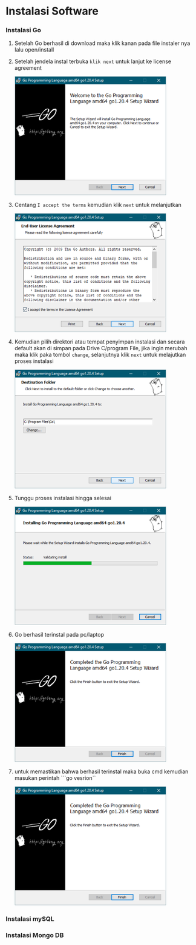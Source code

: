 # Instalasi Software

### Instalasi Go

1. Setelah Go berhasil di download maka klik kanan pada file instaler nya lalu open/install

2. Setelah jendela instal terbuka ```klik next``` untuk lanjut ke license agreement
    
    <img src="https://github.com/brianbwnd06/tekn-cloud-computing/blob/master/minggu-06/gambar/go%201.png" width='400' />

3. Centang  ```I accept the terms``` kemudian klik ```next``` untuk melanjutkan
    
    <img src="https://github.com/brianbwnd06/tekn-cloud-computing/blob/master/minggu-06/gambar/go%202.png" width='400' />

4. Kemudian pilih direktori atau tempat penyimpan instalasi dan secara default akan di simpan pada Drive C/program File, jika ingin merubah maka klik paka tombol ```change```, selanjutnya klik ```next``` untuk melajutkan proses instalasi
    
    <img src="https://github.com/brianbwnd06/tekn-cloud-computing/blob/master/minggu-06/gambar/go%203.png" width='400' />

5. Tunggu proses instalasi hingga selesai
    
    <img src="https://github.com/brianbwnd06/tekn-cloud-computing/blob/master/minggu-06/gambar/go%204.png" width='400' />

6. Go berhasil terinstal pada pc/laptop
    
    <img src="https://github.com/brianbwnd06/tekn-cloud-computing/blob/master/minggu-06/gambar/go%205.png" width='400' />

7. untuk memastikan bahwa berhasil terinstal maka buka cmd kemudian masukan perintah ```go vesrion``
    
    <img src="https://github.com/brianbwnd06/tekn-cloud-computing/blob/master/minggu-06/gambar/go%205.png" width='400' />




### Instalasi mySQL


### Instalasi Mongo DB